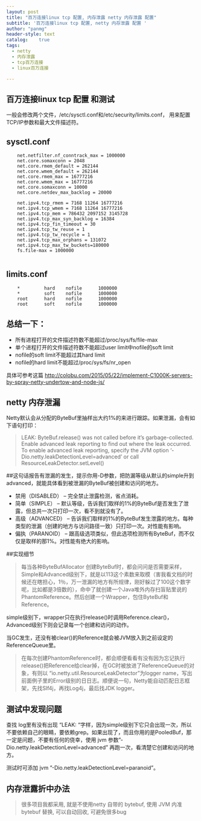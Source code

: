 ```yaml
---
layout: post
title: "百万连接linux tcp 配置, 内存泄露 netty 内存泄露 配置"
subtitle: '百万连接linux tcp 配置, netty 内存泄露 配置 '
author: "panmg"
header-style: text
catalog:    true
tags:
  - netty 
  - 内存泄露
  - tcp百万连接
  - linux百万连接

---
```



## 百万连接linux tcp 配置 和测试

一般会修改两个文件，/etc/sysctl.conf和/etc/security/limits.conf， 用来配置TCP/IP参数和最大文件描述符。
## sysctl.conf

```
	net.netfilter.nf_conntrack_max = 1000000 
	net.core.somaxconn = 2048 
	net.core.rmem_default = 262144 
	net.core.wmem_default = 262144 
	net.core.rmem_max = 16777216 
	net.core.wmem_max = 16777216 
	net.core.somaxconn = 10000 
	net.core.netdev_max_backlog = 20000 
	
	net.ipv4.tcp_rmem = 7168 11264 16777216 
	net.ipv4.tcp_wmem = 7168 11264 16777216 
	net.ipv4.tcp_mem = 786432 2097152 3145728 
	net.ipv4.tcp_max_syn_backlog = 16384 
	net.ipv4.tcp_fin_timeout = 30 
	net.ipv4.tcp_tw_reuse = 1 
	net.ipv4.tcp_tw_recycle = 1 
	net.ipv4.tcp_max_orphans = 131072 
	net.ipv4.tcp_max_tw_buckets=180000 
	fs.file-max = 1000000 
	
```
## limits.conf

```
	*         hard    nofile      1000000
	*         soft    nofile      1000000
	root      hard    nofile      1000000
	root      soft    nofile      1000000
```

## 总结一下：
-	所有进程打开的文件描述符数不能超过/proc/sys/fs/file-max
-	单个进程打开的文件描述符数不能超过user limit中nofile的soft limit
-	nofile的soft limit不能超过其hard limit
-	nofile的hard limit不能超过/proc/sys/fs/nr_open

具体可参考这篇 http://colobu.com/2015/05/22/implement-C1000K-servers-by-spray-netty-undertow-and-node-js/

## netty 内存泄漏
Netty默认会从分配的ByteBuf里抽样出大约1%的来进行跟踪。如果泄漏，会有如下语句打印：

>LEAK: ByteBuf.release() was not called before it’s garbage-collected. Enable advanced leak reporting to find out where the leak occurred. To enable advanced leak reporting, specify the JVM option ‘-Dio.netty.leakDetectionLevel=advanced’ or call ResourceLeakDetector.setLevel()

##这句话报告有泄漏的发生，提示你用-D参数，把防漏等级从默认的simple升到advanced，就能具体看到被泄漏的ByteBuf被创建和访问的地方。

- 禁用（DISABLED） – 完全禁止泄露检测，省点消耗。
- 简单（SIMPLE） – 默认等级，告诉我们取样的1%的ByteBuf是否发生了泄露，但总共一次只打印一次，看不到就没有了。
- 高级（ADVANCED） – 告诉我们取样的1%的ByteBuf发生泄露的地方。每种类型的泄漏（创建的地方与访问路径一致）只打印一次。对性能有影响。
- 偏执（PARANOID） – 跟高级选项类似，但此选项检测所有ByteBuf，而不仅仅是取样的那1%。对性能有绝大的影响。

##实现细节
>每当各种ByteBufAllocator 创建ByteBuf时，都会问问是否需要采样，Simple和Advanced级别下，就是以113这个素数来取模（害我看文档的时候还在瞎担心，1％，万一泄漏的地方有所规律，刚好躲过了100这个数字呢，比如都是3倍数的），命中了就创建一个Java堆外内存扫盲贴里说的PhantomReference。然后创建一个Wrapper，包住ByteBuf和Reference。

simple级别下，wrapper只在执行release()时调用Reference.clear()，Advanced级别下则会记录每一个创建和访问的动作。

当GC发生，还没有被clear()的Reference就会被JVM放入到之前设定的ReferenceQueue里。

>在每次创建PhantomReference时，都会顺便看看有没有因为忘记执行release()把Reference给clear掉，在GC时被放进了ReferenceQueue的对象，有则以 “io.netty.util.ResourceLeakDetector”为logger name，写出前面例子里的Error级别的日日志。顺便说一句，Netty能自动匹配日志框架，先找Slf4j，再找Log4j，最后找JDK logger。

## 测试中发现问题 
查找 log里有没有出现 “LEAK: “字样，因为simple级别下它只会出现一次，所以不要依赖自己的眼睛，要依赖grep。如果出现了，而且你用的是PooledBuf，那一定是问题，不要有任何的侥幸，使用 jvm 参数”-Dio.netty.leakDetectionLevel=advanced” 再跑一次，看清楚它创建和访问的地方。

测试时可添加 jvm  ”-Dio.netty.leakDetectionLevel=paranoid”。


## 内存泄露折中办法
> 很多项目我都采用, 就是不使用netty 自带的 bytebuf, 使用 JVM 内准bytebuf 替换, 可以自动回收, 可避免很多bug




 